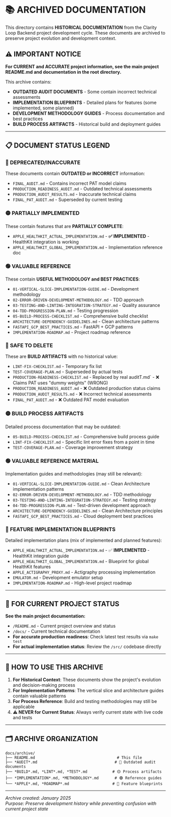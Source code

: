 # 📚 **ARCHIVED DOCUMENTATION**

This directory contains **HISTORICAL DOCUMENTATION** from the Clarity Loop Backend project development cycle. These documents are archived to preserve project evolution and development context.

## ⚠️ **IMPORTANT NOTICE**

**For CURRENT and ACCURATE project information, see the main project README.md and documentation in the root directory.**

This archive contains:

- **OUTDATED AUDIT DOCUMENTS** - Some contain incorrect technical assessments
- **IMPLEMENTATION BLUEPRINTS** - Detailed plans for features (some implemented, some planned)
- **DEVELOPMENT METHODOLOGY GUIDES** - Process documentation and best practices
- **BUILD PROCESS ARTIFACTS** - Historical build and deployment guides

---

## 📋 **DOCUMENT STATUS LEGEND**

### 🔴 **DEPRECATED/INACCURATE**

These documents contain **OUTDATED or INCORRECT** information:

- `FINAL_AUDIT.md` - Contains incorrect PAT model claims
- `PRODUCTION_READINESS_AUDIT.md` - Outdated technical assessments  
- `PRODUCTION_AUDIT_RESULTS.md` - Inaccurate technical claims
- `FINAL_PAT_AUDIT.md` - Superseded by current testing

### 🟡 **PARTIALLY IMPLEMENTED**

These contain features that are **PARTIALLY COMPLETE**:

- `APPLE_HEALTHKIT_ACTUAL_IMPLEMENTATION.md` - **✅ IMPLEMENTED** - HealthKit integration is working
- `APPLE_HEALTHKIT_GLOBAL_IMPLEMENTATION.md` - Implementation reference doc

### 🟢 **VALUABLE REFERENCE**

These contain **USEFUL METHODOLOGY and BEST PRACTICES**:

- `01-VERTICAL-SLICE-IMPLEMENTATION-GUIDE.md` - Development methodology
- `02-ERROR-DRIVEN-DEVELOPMENT-METHODOLOGY.md` - TDD approach
- `03-TESTING-AND-LINTING-INTEGRATION-STRATEGY.md` - Quality assurance
- `04-TDD-PROGRESSION-PLAN.md` - Testing progression
- `05-BUILD-PROCESS-CHECKLIST.md` - Comprehensive build checklist
- `ARCHITECTURE-DEPENDENCY-GUIDELINES.md` - Clean architecture patterns
- `FASTAPI_GCP_BEST_PRACTICES.md` - FastAPI + GCP patterns
- `IMPLEMENTATION-ROADMAP.md` - Project roadmap reference

### 🔵 **SAFE TO DELETE**

These are **BUILD ARTIFACTS** with no historical value:

- `LINT-FIX-CHECKLIST.md` - Temporary fix list
- `TEST-COVERAGE-PLAN.md` - Superseded by actual tests
- `PRODUCTION-READINESS-CHECKLIST.md` - Replaced by real auditT.md` - ❌ Claims PAT uses "dummy weights" (WRONG)
- `PRODUCTION_READINESS_AUDIT.md` - ❌ Outdated production status claims
- `PRODUCTION_AUDIT_RESULTS.md` - ❌ Incorrect technical assessments
- `FINAL_PAT_AUDIT.md` - ❌ Outdated PAT model evaluation

### 🟡 **BUILD PROCESS ARTIFACTS**

Detailed process documentation that may be outdated:

- `05-BUILD-PROCESS-CHECKLIST.md` - Comprehensive build process guide
- `LINT-FIX-CHECKLIST.md` - Specific lint error fixes from a point in time
- `TEST-COVERAGE-PLAN.md` - Coverage improvement strategy

### 🟢 **VALUABLE REFERENCE MATERIAL**

Implementation guides and methodologies (may still be relevant):

- `01-VERTICAL-SLICE-IMPLEMENTATION-GUIDE.md` - Clean Architecture implementation patterns
- `02-ERROR-DRIVEN-DEVELOPMENT-METHODOLOGY.md` - TDD methodology
- `03-TESTING-AND-LINTING-INTEGRATION-STRATEGY.md` - Testing strategy
- `04-TDD-PROGRESSION-PLAN.md` - Test-driven development approach
- `ARCHITECTURE-DEPENDENCY-GUIDELINES.md` - Clean Architecture principles
- `FASTAPI_GCP_BEST_PRACTICES.md` - Cloud deployment best practices

### 🔵 **FEATURE IMPLEMENTATION BLUEPRINTS**

Detailed implementation plans (mix of implemented and planned features):

- `APPLE_HEALTHKIT_ACTUAL_IMPLEMENTATION.md` - ✅ **IMPLEMENTED** - HealthKit integration guide
- `APPLE_HEALTHKIT_GLOBAL_IMPLEMENTATION.md` - Blueprint for global HealthKit features
- `APPLE_ACTIGRAPHY_PROXY.md` - Actigraphy processing implementation
- `EMULATOR.md` - Development emulator setup
- `IMPLEMENTATION-ROADMAP.md` - High-level project roadmap

---

## 🎯 **FOR CURRENT PROJECT STATUS**

**See the main project documentation:**

- `/README.md` - Current project overview and status
- `/docs/` - Current technical documentation
- **For accurate production readiness**: Check latest test results via `make test`
- **For actual implementation status**: Review the `/src/` codebase directly

---

## 📖 **HOW TO USE THIS ARCHIVE**

1. **For Historical Context**: These documents show the project's evolution and decision-making process
2. **For Implementation Patterns**: The vertical slice and architecture guides contain valuable patterns
3. **For Process Reference**: Build and testing methodologies may still be applicable
4. **⚠️ NEVER for Current Status**: Always verify current state with live code and tests

---

## 🗂️ **ARCHIVE ORGANIZATION**

```
docs/archive/
├── README.md                                    # This file
├── *AUDIT*.md                                  # 🔴 Outdated audit documents
├── *BUILD*.md, *LINT*.md, *TEST*.md           # 🟡 Process artifacts
├── *IMPLEMENTATION*.md, *METHODOLOGY*.md       # 🟢 Reference guides
└── *APPLE*.md, *ROADMAP*.md                   # 🔵 Feature blueprints
```

---

*Archive created: January 2025*  
*Purpose: Preserve development history while preventing confusion with current project state*

